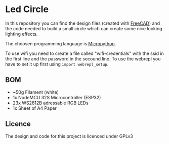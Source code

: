 # Led Circle
In this repository you can find the design files (created with [FreeCAD](https://www.freecadweb.org/)) and the code needed to build a small circle which can create some nice looking lighting effects.


The choosen programming language is [Micropython](https://micropython.org/).

To use wifi you need to create a file called "wifi-credentials" with the ssid in the first line and the password in the secound line.
To use the webrepl you have to set it up first using `import webrepl_setup`.



## BOM
- ~50g Filament (white)
- 1x NodeMCU 32S Microcontroller (ESP32)
- 23x WS2812B adressable RGB LEDs
- 1x Sheet of A4 Paper

## Licence 
The design and code for this project is licenced under GPLv3
